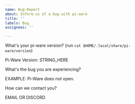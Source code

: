 ```yaml
---
name: Bug-Report
about: Inform us of a bug with pi-ware
title: ''
labels: Bug
assignees: ''

---
```


What's your pi-ware version? (run ``cat $HOME/.local/share/pi-ware/version``)

Pi-Ware Version: STRING_HERE

What's the bug you are experiencing?

EXAMPLE: Pi-Ware does not open.

How can we contact you?

EMAIL OR DISCORD
